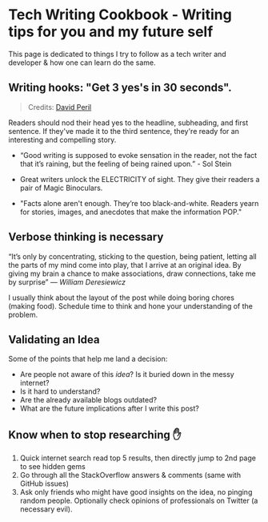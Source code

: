 # Tech Writing Cookbook - Writing tips for you and my future self
<!-- **_Posted on 09 May, 2021_** -->


This page is dedicated to things I try to follow as a tech writer and developer & how one can learn do the same.

## Writing hooks: "Get 3 yes's in 30 seconds".

> Credits: [David Peril](https://twitter.com/david_perell)

Readers should nod their head yes to the headline, subheading, and first sentence.
If they've made it to the third sentence, they're ready for an interesting and compelling story.

- “Good writing is supposed to evoke sensation in the reader, not the fact that it’s raining, but the feeling of being rained upon.” - Sol Stein

- Great writers unlock the ELECTRICITY of sight. They give their readers a pair of Magic Binoculars.

- "Facts alone aren't enough. They’re too black-and-white. Readers yearn for stories, images, and anecdotes that make the information POP."

## Verbose thinking is necessary

“It’s only by concentrating, sticking to the question, being patient, letting all the parts of my mind come into play, that I arrive at an original idea. By giving my brain a chance to make associations, draw connections, take me by surprise” — _William Deresiewicz_

I usually think about the layout of the post while doing boring chores (making food). Schedule time to think and hone your understanding of the problem.

## Validating an Idea
Some of the points that help me land a decision:

- Are people not aware of this _idea_? Is it buried down in the messy internet?
- Is it hard to understand?
- Are the already available blogs outdated?
- What are the future implications after I write this post?

## Know when to stop researching ✋️

1. Quick internet search read top 5 results, then directly jump to 2nd page to see hidden gems
2. Go through all the StackOverflow answers & comments (same with GitHub issues)
3. Ask only friends who might have good insights on the idea, no pinging random people.
   Optionally check opinions of professionals on Twitter (a necessary evil).


<!-- ## Owning an Idea -->

  
